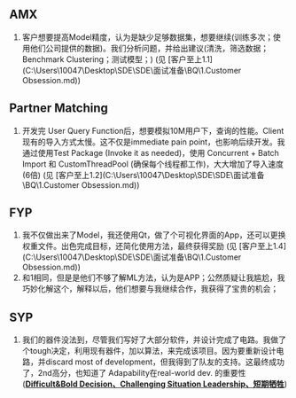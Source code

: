 ## AMX

1. 客户想要提高Model精度，认为是缺少足够数据集，想要继续(训练多次；使用他们公司提供的数据)。我们分析问题，并给出建议(清洗，筛选数据；Benchmark Clustering；测试模型；)
   (见 [客户至上1.1](C:\Users\10047\Desktop\SDE\SDE\面试准备\BQ\1.Customer Obsession.md))







## Partner Matching

1. 开发完 User Query Function后，想要模拟10M用户下，查询的性能。Client现有的导入方式太慢。这不仅是immediate pain point，也影响后续开发。我通过使用Test Package (Invoke it as needed)，使用 Concurrent + Batch Import 和 CustomThreadPool (确保每个线程都工作)，大大增加了导入速度(6倍)
   (见 [客户至上1.2](C:\Users\10047\Desktop\SDE\SDE\面试准备\BQ\1.Customer Obsession.md))





## FYP

1. 我不仅做出来了Model，我还使用Qt，做了个可视化界面的App，还可以更换权重文件。出色完成目标，还简化使用方法，最终获得奖励
   (见 [客户至上1.4](C:\Users\10047\Desktop\SDE\SDE\面试准备\BQ\1.Customer Obsession.md))
2. 和1相同，但是是他们不够了解ML方法，认为是APP；公然质疑让我尴尬，我巧妙化解这个，解释以后，他们想要与我继续合作，我获得了宝贵的机会；



## SYP

1. 我们的器件没法到，尽管我们写好了大部分软件，并设计完成了电路。我做了个tough决定，利用现有器件，加以算法，来完成该项目。因为要重新设计电路，并discard most of development，但我得到了队友的支持。这最终成功了，2nd高分，也知道了 Adapability在real-world dev. 的重要性
   (<u>**Difficult&Bold Decision、Challenging Situation Leadership、短期牺牲**</u>)
